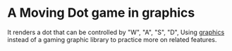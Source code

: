 # A Moving Dot game in graphics

It renders a dot that can be controlled by "W", "A", "S", "D",
Using [graphics](https://github.com/pistondevelopers/graphics) instead of a gaming graphic library to practice
more on related features.
